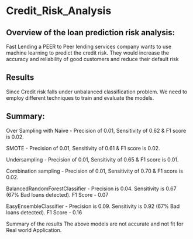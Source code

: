 # Credit_Risk_Analysis

## Overview of the loan prediction risk analysis:

Fast Lending a PEER to Peer lending services company wants to use machine learning to predict the credit risk. They would increase the accuracy and reliability of good customers and reduce their default risk

## Results

Since Credit risk falls under unbalanced classification problem. We need to employ different techniques to train and evaluate the models.

## Summary:

Over Sampling with Naive - Precision of 0.01, Sensitivity of 0.62 & F1 score is 0.02.

SMOTE - Precision of 0.01, Sensitivity of 0.61 & F1 score is 0.02.

Undersampling - Precision of 0.01, Sensitivity of 0.65 & F1 score is 0.01.

Combination sampling - Precision of 0.01, Sensitivity of 0.70 & F1 score is 0.02.

BalancedRandomForestClassifier - Precision is 0.04. Sensitivity is 0.67 (67% Bad loans detected). F1 Score - 0.07

EasyEnsembleClassifier - Precision is 0.09. Sensitivity is 0.92 (67% Bad loans detected). F1 Score - 0.16

Summary of the results The above models are not accurate and not fit for Real world Application.
